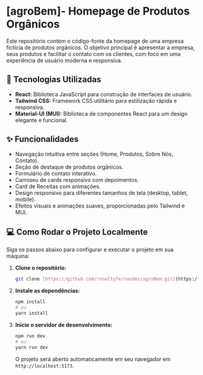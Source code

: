 # [agroBem]- Homepage de Produtos Orgânicos

Este repositório contém o código-fonte da homepage de uma empresa fictícia de produtos orgânicos. O objetivo principal é apresentar a empresa, seus produtos e facilitar o contato com os clientes, com foco em uma experiência de usuário moderna e responsiva.

## 🚀 Tecnologias Utilizadas

* **React:** Biblioteca JavaScript para construção de interfaces de usuário.
* **Tailwind CSS:** Framework CSS utilitário para estilização rápida e responsiva.
* **Material-UI (MUI):** Biblioteca de componentes React para um design elegante e funcional.

## ✨ Funcionalidades

* Navegação intuitiva entre seções (Home, Produtos, Sobre Nós, Contato).
* Seção de destaque de produtos orgânicos.
* Formulário de contato interativo.
* Carroseu de cards responsivo com depoimentos.
* Card de Receitas com animações.
* Design responsivo para diferentes tamanhos de tela (desktop, tablet, mobile).
* Efeitos visuais e animações suaves, proporcionadas pelo Tailwind e MUI.

## 💻 Como Rodar o Projeto Localmente

Siga os passos abaixo para configurar e executar o projeto em sua máquina:

1.  **Clone o repositório:**
    ```bash
    git clone [https://github.com/ronaltyfernandes/agroBem.git](https://github.com/ronaltyfernandes/agroBem.git)
    ```

2.  **Instale as dependências:**
    ```bash
    npm install
    # ou
    yarn install
    ```

3.  **Inicie o servidor de desenvolvimento:**
    ```bash
    npm run dev
    # ou
    yarn run dev
    ```

    O projeto será aberto automaticamente em seu navegador em `http://localhost:5173`.